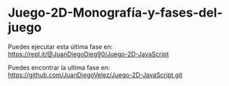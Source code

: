 # Juego-2D-Monografía-y-fases-del-juego

Puedes ejecutar esta última fase en: https://repl.it/@JuanDiegoDieg90/Juego-2D-JavaScript

Puedes encontrar la ultima fase en: https://github.com/JuanDiegoVelez/Juego-2D-JavaScript.git
